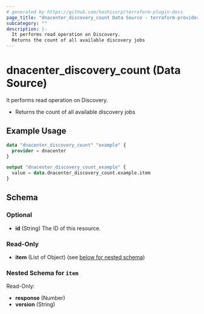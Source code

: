 ```yaml
---
# generated by https://github.com/hashicorp/terraform-plugin-docs
page_title: "dnacenter_discovery_count Data Source - terraform-provider-dnacenter"
subcategory: ""
description: |-
  It performs read operation on Discovery.
  Returns the count of all available discovery jobs
---
```


# dnacenter_discovery_count (Data Source)

It performs read operation on Discovery.

- Returns the count of all available discovery jobs

## Example Usage

```terraform
data "dnacenter_discovery_count" "example" {
  provider = dnacenter
}

output "dnacenter_discovery_count_example" {
  value = data.dnacenter_discovery_count.example.item
}
```

<!-- schema generated by tfplugindocs -->
## Schema

### Optional

- **id** (String) The ID of this resource.

### Read-Only

- **item** (List of Object) (see [below for nested schema](#nestedatt--item))

<a id="nestedatt--item"></a>
### Nested Schema for `item`

Read-Only:

- **response** (Number)
- **version** (String)


